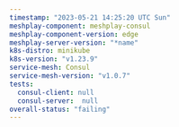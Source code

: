 ```yaml
---
timestamp: "2023-05-21 14:25:20 UTC Sun"
meshplay-component: meshplay-consul
meshplay-component-version: edge
meshplay-server-version: "*name"
k8s-distro: minikube
k8s-version: "v1.23.9"
service-mesh: Consul
service-mesh-version: "v1.0.7"
tests:
  consul-client: null
  consul-server:  null
overall-status: "failing"
---
```

